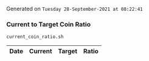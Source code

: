 Generated on `Tuesday 28-September-2021 at 08:22:41`

### Current to Target Coin Ratio
`current_coin_ratio.sh`

Date|Current|Target|Ratio
---|---|---|---
